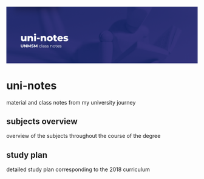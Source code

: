 ![banner](assets/banner.png)

# uni-notes
material and class notes from my university journey

## subjects overview
overview of the subjects throughout the course of the degree

## study plan
detailed study plan corresponding to the 2018 curriculum





